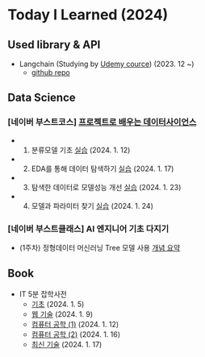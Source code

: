 # Today I Learned (2024)

## Used library & API
- Langchain (Studying by [Udemy cource](https://www.udemy.com/course/langchain/)) (2023. 12 ~)
    - [github repo](https://github.com/annmunju/cource-langchain)

## Data Science

### [네이버 부스트코스] [프로젝트로 배우는 데이터사이언스](https://www.boostcourse.org/ds214)
- 1. 분류모델 기초 [실습](./Data_science/sklearn_example.ipynb) (2024. 1. 12) 
- 2. EDA를 통해 데이터 탐색하기 [실습](./Data_science/kaggle_eda_classification_example.ipynb) (2024. 1. 17)
- 3. 탐색한 데이터로 모델성능 개선 [실습](./Data_science/kaggle_eda_classification_example.ipynb) (2024. 1. 23)
- 4. 모델과 파라미터 찾기 [실습](./Data_science/kaggle_modeling_exmaple.ipynb) (2024. 1. 24)


### [네이버 부스트클래스] AI 엔지니어 기초 다지기
- (1주차) 정형데이터 머신러닝 Tree 모델 사용 [개념 요약]()


## Book
- IT 5분 잡학사전
    - [기초](./IT/코딩%20안내서%20-%20기초%20편.md) (2024. 1. 5)
    - [웹 기술](./IT/코딩%20안내서%20-%20웹%20기술%20편.md) (2024. 1. 9)
    - [컴퓨터 공학 (1)](./IT/코딩%20안내서%20-%20컴퓨터%20공학%20편%20(1).md) (2024. 1. 12)
    - [컴퓨터 공학 (2)](./IT/코딩%20안내서%20-%20컴퓨터%20공학%20편%20(2).md) (2024. 1. 16)
    - [최신 기술](./IT/코딩%20안내서%20-%20최신%20기술%20편.md) (2024. 1. 17)